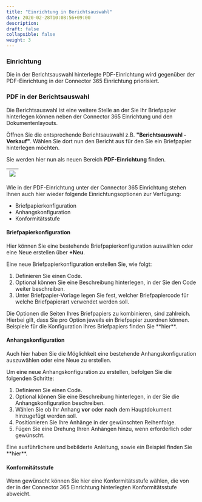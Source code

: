 ```yaml
---
title: "Einrichtung in Berichtsauswahl"
date: 2020-02-28T10:08:56+09:00
description: 
draft: false
collapsible: false
weight: 3
---
```

### Einrichtung

Die in der Berichtsauswahl hinterlegte PDF-Einrichtung wird gegenüber der PDF-Einrichtung in der Connector 365 Einrichtung priorisiert.

### PDF in der Berichtsauswahl

Die Berichtsauswahl ist eine weitere Stelle an der Sie Ihr Briefpapier hinterlegen können neben der Connector 365 Einrichtung und den Dokumentenlayouts. 

Öffnen Sie die entsprechende Berichtsauswahl z.B. **"Berichtsauswahl - Verkauf"**. Wählen Sie dort nun den Bericht aus für den Sie ein Briefpapier hinterlegen möchten.

Sie werden hier nun als neuen Bereich **PDF-Einrichtung** finden. 

|![](images/apps/pdf_SaaS/report_selection_DEU.png)|
|-|

Wie in der PDF-Einrichtung unter der Connector 365 Einrichtung stehen Ihnen auch hier wieder folgende Einrichtungsoptionen zur Verfügung:
<ul>
<li> Briefpapierkonfiguration </li>
<li> Anhangskonfiguration </li>
<li> Konformitätsstufe </li>
</ul>

#### Briefpapierkonfiguration
Hier können Sie eine bestehende Briefpapierkonfiguration auswählen oder eine Neue erstellen über **+Neu**.

Eine neue Briefpapierkonfiguration erstellen Sie, wie folgt:
1. Definieren Sie einen Code.
2. Optional können Sie eine Beschreibung hinterlegen, in der Sie den Code weiter beschreiben.
3. Unter Briefpapier-Vorlage legen Sie fest, welcher Briefpapiercode für welche Briefpapierart verwendet werden soll.
</p>
Die Optionen die Seiten Ihres Briefpapiers zu kombinieren, sind zahlreich. Hierbei gilt, dass Sie pro Option jeweils ein Briefpapier zuordnen können. Beispiele für die Konfiguration Ihres Briefpapiers finden Sie **hier**. 

#### Anhangskonfiguration
Auch hier haben Sie die Möglichkeit eine bestehende Anhangskonfiguration auszuwählen oder eine Neue zu erstellen.

Um eine neue Anhangskonfiguration zu erstellen, befolgen Sie die folgenden Schritte:
1. Definieren Sie einen Code.
2. Optional können Sie eine Beschreibung hinterlegen, in der Sie die Anhangskonfiguration beschreiben.
3. Wählen Sie ob Ihr Anhang **vor** oder **nach** dem Hauptdokument hinzugefügt werden soll.
4. Positionieren Sie Ihre Anhänge in der gewünschten Reihenfolge.
5. Fügen Sie eine Drehung Ihren Anhängen hinzu, wenn erforderlich oder gewünscht.
</p>
Eine ausführlichere und bebilderte Anleitung, sowie ein Beispiel finden Sie **hier**.

#### Konformitätsstufe
Wenn gewünscht können Sie hier eine Konformitätsstufe wählen, die von der in der Connector 365 Einrichtung hinterlegten Konformitätsstufe abweicht.